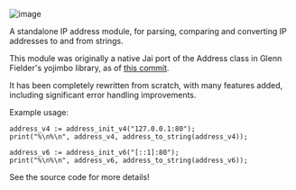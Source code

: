 ![image](https://github.com/user-attachments/assets/5b3a6b41-470f-4b40-ad5d-8f31d9378ec0)

A standalone IP address module, for parsing, comparing and converting IP addresses to and from strings.

This module was originally a native Jai port of the Address class in Glenn Fielder's yojimbo library, as of [this commit](https://github.com/mas-bandwidth/yojimbo/blob/c6c02dfec105b36b9cbefd82f86f11f894f6de51/source/yojimbo_address.cpp).

It has been completely rewritten from scratch, with many features added, including significant error handling improvements.

Example usage:
```
address_v4 := address_init_v4("127.0.0.1:80");
print("%\n%\n", address_v4, address_to_string(address_v4));

address_v6 := address_init_v6("[::1]:80");
print("%\n%\n", address_v6, address_to_string(address_v6));
```

See the source code for more details!
